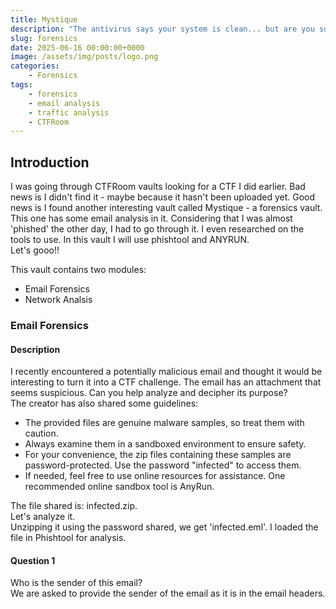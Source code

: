 ```yaml
---
title: Mystique
description: "The antivirus says your system is clean... but are you sure?"
slug: forensics
date: 2025-06-16 00:00:00+0000
image: /assets/img/posts/logo.png
categories:
    - Forensics
tags:
    - forensics
    - email analysis
    - traffic analysis
    - CTFRoom
---
```


## Introduction
I was going through CTFRoom vaults looking for a CTF I did earlier. Bad news is I didn't find it - maybe because it hasn't been uploaded yet. Good news is I found another interesting vault called Mystique - a forensics vault. This one has some email analysis in it. Considering that I was almost 'phished' the other day, I had to go through it. I even researched on the tools to use. In this vault I will use phishtool and ANYRUN. <br>
Let's gooo!!

This vault contains two modules: <br>
- Email Forensics
- Network Analsis

### Email Forensics
#### Description
I recently encountered a potentially malicious email and thought it would be interesting to turn it into a CTF challenge. The email has an attachment that seems suspicious. Can you help analyze and decipher its purpose? <br>
The creator has also shared some guidelines: <br>
- The provided files are genuine malware samples, so treat them with caution.
- Always examine them in a sandboxed environment to ensure safety.
- For your convenience, the zip files containing these samples are password-protected. Use the password "infected" to access them.
- If needed, feel free to use online resources for assistance. One recommended online sandbox tool is AnyRun.

The file shared is: infected.zip. <br>
Let's analyze it. <br>
Unzipping it using the password shared, we get 'infected.eml'. I loaded the file in Phishtool for analysis. <br>

#### Question 1
Who is the sender of this email? <br>
We are asked to provide the sender of the email as it is in the email headers. <br>


